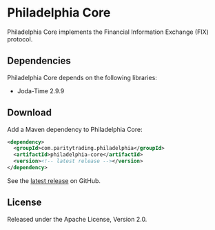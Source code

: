 # Philadelphia Core

Philadelphia Core implements the Financial Information Exchange (FIX) protocol.

## Dependencies

Philadelphia Core depends on the following libraries:

- Joda-Time 2.9.9

## Download

Add a Maven dependency to Philadelphia Core:

```xml
<dependency>
  <groupId>com.paritytrading.philadelphia</groupId>
  <artifactId>philadelphia-core</artifactId>
  <version><!-- latest release --></version>
</dependency>
```

See the [latest release][] on GitHub.

  [latest release]: https://github.com/paritytrading/philadelphia/releases/latest

## License

Released under the Apache License, Version 2.0.
